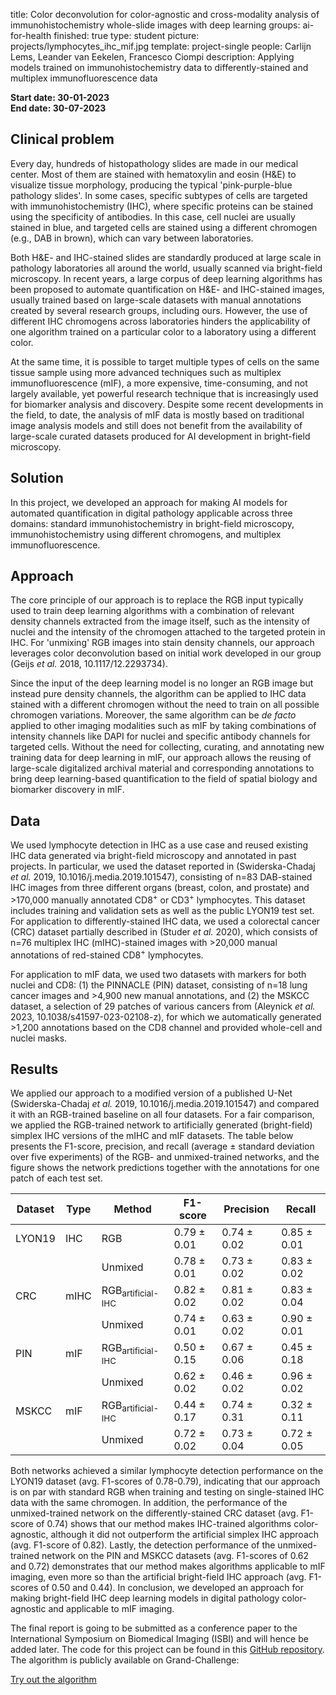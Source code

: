 title: Color deconvolution for color-agnostic and cross-modality analysis of immunohistochemistry whole-slide images with deep learning
groups: ai-for-health
finished: true
type: student
picture: projects/lymphocytes_ihc_mif.jpg
template: project-single
people: Carlijn Lems, Leander van Eekelen, Francesco Ciompi 
description: Applying models trained on immunohistochemistry data to differently-stained and multiplex immunofluorescence data


**Start date: 30-01-2023** <br>
**End date: 30-07-2023**


## Clinical problem
Every day, hundreds of histopathology slides are made in our medical center. Most of them are stained with hematoxylin and eosin (H&E) to visualize tissue morphology, producing the typical 'pink-purple-blue pathology slides'. In some cases, specific subtypes of cells are targeted with immunohistochemistry (IHC), where specific proteins can be stained using the specificity of antibodies. In this case, cell nuclei are usually stained in blue, and targeted cells are stained using a different chromogen (e.g., DAB in brown), which can vary between laboratories.

Both H&E- and IHC-stained slides are standardly produced at large scale in pathology laboratories all around the world, usually scanned via bright-field microscopy. In recent years, a large corpus of deep learning algorithms has been proposed to automate quantification on H&E- and IHC-stained images, usually trained based on large-scale datasets with manual annotations created by several research groups, including ours. However, the use of different IHC chromogens across laboratories hinders the applicability of one algorithm trained on a particular color to a laboratory using a different color.

At the same time, it is possible to target multiple types of cells on the same tissue sample using more advanced techniques such as multiplex immunofluorescence (mIF), a more expensive, time-consuming, and not largely available, yet powerful research technique that is increasingly used for biomarker analysis and discovery. Despite some recent developments in the field, to date, the analysis of mIF data is mostly based on traditional image analysis models and still does not benefit from the availability of large-scale curated datasets produced for AI development in bright-field microscopy.

## Solution

In this project, we developed an approach for making AI models for automated quantification in digital pathology applicable across three domains: standard immunohistochemistry in bright-field microscopy, immunohistochemistry using different chromogens, and multiplex immunofluorescence.

## Approach

The core principle of our approach is to replace the RGB input typically used to train deep learning algorithms with a combination of relevant density channels extracted from the image itself, such as the intensity of nuclei and the intensity of the chromogen attached to the targeted protein in IHC. For 'unmixing' RGB images into stain density channels, our approach leverages color deconvolution based on initial work developed in our group (Geijs _et al._ 2018, 10.1117/12.2293734).

Since the input of the deep learning model is no longer an RGB image but instead pure density channels, the algorithm can be applied to IHC data stained with a different chromogen without the need to train on all possible chromogen variations. Moreover, the same algorithm can be _de facto_ applied to other imaging modalities such as mIF by taking combinations of intensity channels like DAPI for nuclei and specific antibody channels for targeted cells. Without the need for collecting, curating, and annotating new training data for deep learning in mIF, our approach allows the reusing of large-scale digitalized archival material and corresponding annotations to bring deep learning-based quantification to the field of spatial biology and biomarker discovery in mIF.

## Data

We used lymphocyte detection in IHC as a use case and reused existing IHC data generated via bright-field microscopy and annotated in past projects. In particular, we used the dataset reported in (Swiderska-Chadaj _et al._ 2019, 10.1016/j.media.2019.101547), consisting of n=83 DAB-stained IHC images from three different organs (breast, colon, and prostate) and >170,000 manually annotated CD8<sup>+</sup> or CD3<sup>+</sup> lymphocytes. This dataset includes training and validation sets as well as the public LYON19 test set. For application to differently-stained IHC data, we used a colorectal cancer (CRC) dataset partially described in (Studer _et al._ 2020), which consists of n=76 multiplex IHC (mIHC)-stained images with >20,000 manual annotations of red-stained CD8<sup>+</sup> lymphocytes.

For application to mIF data, we used two datasets with markers for both nuclei and CD8: (1) the PINNACLE (PIN) dataset, consisting of n=18 lung cancer images and >4,900 new manual annotations, and (2) the MSKCC dataset, a selection of 29 patches of various cancers from (Aleynick _et al._ 2023, 10.1038/s41597-023-02108-z), for which we automatically generated >1,200 annotations based on the CD8 channel and provided whole-cell and nuclei masks.

## Results

We applied our approach to a modified version of a published U-Net (Swiderska-Chadaj _et al._ 2019, 10.1016/j.media.2019.101547) and compared it with an RGB-trained baseline on all four datasets. For a fair comparison, we applied the RGB-trained network to artificially generated (bright-field) simplex IHC versions of the mIHC and mIF datasets. The table below presents the F1-score, precision, and recall (average &plusmn; standard deviation over five experiments) of the RGB- and unmixed-trained networks, and the figure shows the network predictions together with the annotations for one patch of each test set.

| Dataset | Type | Method | F1-score | Precision | Recall |
|----------|----------|----------|----------|----------|----------|
| LYON19 | IHC | RGB | 0.79 &plusmn; 0.01 | 0.74 &plusmn; 0.02 | 0.85 &plusmn; 0.01 |
| | | Unmixed | 0.78 &plusmn; 0.01 | 0.73 &plusmn; 0.02 | 0.83 &plusmn; 0.02 |
| CRC | mIHC | RGB<sub>artificial-IHC</sub> | 0.82 &plusmn; 0.02 | 0.81 &plusmn; 0.02 | 0.83 &plusmn; 0.04 |
| | | Unmixed | 0.74 &plusmn; 0.01 | 0.63 &plusmn; 0.02 | 0.90 &plusmn; 0.01 |
| PIN | mIF | RGB<sub>artificial-IHC</sub> | 0.50 &plusmn; 0.15 | 0.67 &plusmn; 0.06 | 0.45 &plusmn; 0.18 |
| | | Unmixed | 0.62 &plusmn; 0.02 | 0.46 &plusmn; 0.02 | 0.96 &plusmn; 0.02 |
| MSKCC | mIF | RGB<sub>artificial-IHC</sub> | 0.44 &plusmn; 0.17 | 0.74 &plusmn; 0.31 | 0.32 &plusmn; 0.11 |
| | | Unmixed | 0.72 &plusmn; 0.02 | 0.73 &plusmn; 0.04 | 0.72 &plusmn; 0.05 |

Both networks achieved a similar lymphocyte detection performance on the LYON19 dataset (avg. F1-scores of 0.78-0.79), indicating that our approach is on par with standard RGB when training and testing on single-stained IHC data with the same chromogen. In addition, the performance of the unmixed-trained network on the differently-stained CRC dataset (avg. F1-score of 0.74) shows that our method makes IHC-trained algorithms color-agnostic, although it did not outperform the artificial simplex IHC approach (avg. F1-score of 0.82). Lastly, the detection performance of the unmixed-trained network on the PIN and MSKCC datasets (avg. F1-scores of 0.62 and 0.72) demonstrates that our method makes algorithms applicable to mIF imaging, even more so than the artificial bright-field IHC approach (avg. F1-scores of 0.50 and 0.44). In conclusion, we developed an approach for making bright-field IHC deep learning models in digital pathology color-agnostic and applicable to mIF imaging.

The final report is going to be submitted as a conference paper to the International Symposium on Biomedical Imaging (ISBI) and will hence be added later. The code for this project can be found in this [GitHub repository](https://github.com/DIAGNijmegen/pathology-stain-agnostic-training). The algorithm is publicly available on Grand-Challenge:

<a href="https://grand-challenge.org/algorithms/TBD" class="btn btn-primary btn-lg my-3">Try out the algorithm</a>
